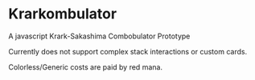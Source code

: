 # Krarkombulator
A javascript Krark-Sakashima Combobulator Prototype

Currently does not support complex stack interactions or custom cards.

Colorless/Generic costs are paid by red mana.

